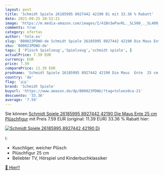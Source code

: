 ```yaml
---
layout: post
title: 'Schmidt Spiele 26185995 8927442 42190 Di mit 33.36 % Rabatt'
date: 2021-09-25 20:52:21
image: 'https://m.media-amazon.com/images/I/41Bn3wPavRL._SL500_._SL400_.jpg'
comments: true
category: ofertas
author: 'tole.es'
slug: 'B00023PDWU-de Schmidt Spiele 26185995 8927442 42190 Die Maus Ente 25 cm...'
sku: 'B00023PDWU-de'
tags: [ 'Plüsch Spielzeug','Spielzeug','schmidt spiele', ]
actualPrice: 7.59 EUR
currency: EUR
price: 7.59
comparePrice: 11.39 EUR
prodname: 'Schmidt Spiele 26185995 8927442 42190 Die Maus  Ente  25 cm Plüschfigur'
country: 'de'
flag: '🇩🇪'
brand: 'Schmidt Spiele'
buyurl: 'https://www.amazon.de/dp/B00023PDWU/?tag=tolees0ca-21'
descuento: '33.36'
average: '7.59'
---
```


Sie können [Schmidt Spiele 26185995 8927442 42190 Die Maus  Ente  25 cm Plüschfigur](https://www.amazon.de/dp/B00023PDWU/?tag=tolees0ca-21) mit Preis 7.59 EUR (original: 11.39 EUR) 33.36 % Rabatt hier:

[![Schmidt Spiele 26185995 8927442 42190 Di](https://m.media-amazon.com/images/I/41Bn3wPavRL._SL500_._SL400_.jpg)](https://www.amazon.de/dp/B00023PDWU/?tag=tolees0ca-21)

ℹ️:

- Kuschliger, weicher Plüsch
- Plüschfigur 25 cm
- Beliebter TV, Hörspiel und Kinderbuchklassiker

[🛒 Hier!!](https://www.amazon.de/dp/B00023PDWU/?tag=tolees0ca-21)
